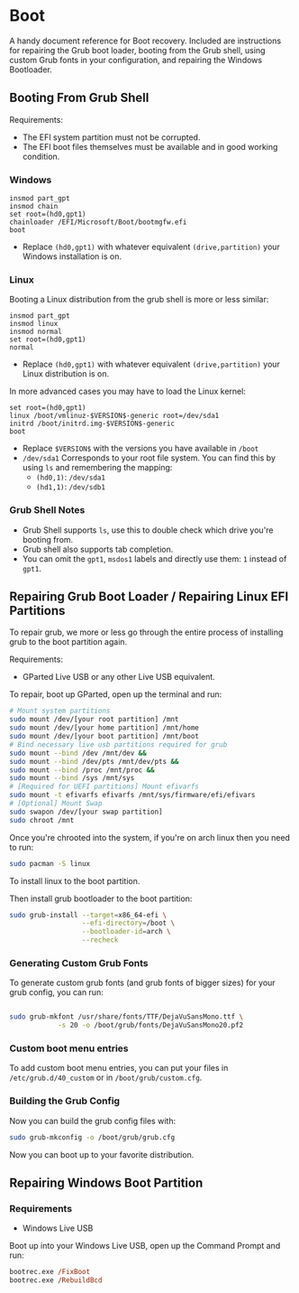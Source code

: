 # Boot

A handy document reference for Boot recovery.
Included are instructions for repairing the Grub boot loader,
booting from the Grub shell, using custom Grub fonts in your configuration,
and repairing the Windows Bootloader.

## Booting From Grub Shell

Requirements:
- The EFI system partition must not be corrupted.
- The EFI boot files themselves must be available and in good working condition.

### Windows

```grub
insmod part_gpt
insmod chain
set root=(hd0,gpt1)
chainloader /EFI/Microsoft/Boot/bootmgfw.efi
boot
```

- Replace `(hd0,gpt1)` with whatever equivalent `(drive,partition)` your Windows
installation is on.

### Linux

Booting a Linux distribution from the grub shell is more or less similar:

```grub
insmod part_gpt
insmod linux
insmod normal
set root=(hd0,gpt1)
normal
```

- Replace `(hd0,gpt1)` with whatever equivalent `(drive,partition)` your Linux
distribution is on.

In more advanced cases you may have to load the Linux kernel:

```grub
set root=(hd0,gpt1)
linux /boot/vmlinuz-$VERSION$-generic root=/dev/sda1
initrd /boot/initrd.img-$VERSION$-generic
boot
```

- Replace `$VERSION$` with the versions you have available in `/boot`
- `/dev/sda1` Corresponds to your root file system. You can find this by using `ls`
    and remembering the mapping:
    - `(hd0,1)`: `/dev/sda1`
    - `(hd1,1)`: `/dev/sdb1`

### Grub Shell Notes

- Grub Shell supports `ls`, use this to double check which drive you're booting from.
- Grub shell also supports tab completion.
- You can omit the `gpt1`, `msdos1` labels and directly use them: `1` instead of `gpt1`.

## Repairing Grub Boot Loader / Repairing Linux EFI Partitions

To repair grub, we more or less go through the entire process of installing grub
to the boot partition again.

Requirements:

- GParted Live USB or any other Live USB equivalent.

To repair, boot up GParted, open up the terminal and run:

``` bash
# Mount system partitions
sudo mount /dev/[your root partition] /mnt
sudo mount /dev/[your home partition] /mnt/home
sudo mount /dev/[your boot partition] /mnt/boot
# Bind necessary live usb partitions required for grub
sudo mount --bind /dev /mnt/dev &&
sudo mount --bind /dev/pts /mnt/dev/pts &&
sudo mount --bind /proc /mnt/proc &&
sudo mount --bind /sys /mnt/sys
# [Required for UEFI partitions] Mount efivarfs
sudo mount -t efivarfs efivarfs /mnt/sys/firmware/efi/efivars
# [Optional] Mount Swap
sudo swapon /dev/[your swap partition]
sudo chroot /mnt
```

Once you're chrooted into the system, if you're on arch linux then you need to run:

``` bash
sudo pacman -S linux
```

To install linux to the boot partition.

Then install grub bootloader to the boot partition:

``` bash
sudo grub-install --target=x86_64-efi \
                  --efi-directory=/boot \
                  --bootloader-id=arch \
                  --recheck
```

### Generating Custom Grub Fonts

To generate custom grub fonts (and grub fonts of bigger sizes) for your grub config, you can run:

``` bash

sudo grub-mkfont /usr/share/fonts/TTF/DejaVuSansMono.ttf \
            -s 20 -o /boot/grub/fonts/DejaVuSansMono20.pf2
```

### Custom boot menu entries

To add custom boot menu entries, you can put your files in `/etc/grub.d/40_custom` or in
`/boot/grub/custom.cfg`.

### Building the Grub Config

Now you can build the grub config files with:

``` bash
sudo grub-mkconfig -o /boot/grub/grub.cfg
```

Now you can boot up to your favorite distribution.

## Repairing Windows Boot Partition

### Requirements

- Windows Live USB

Boot up into your Windows Live USB, open up the Command Prompt and run:

``` ps
bootrec.exe /FixBoot
bootrec.exe /RebuildBcd
```
